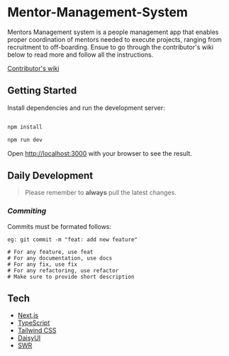 # Mentor-Management-System

Mentors Management system is a people management app that enables proper
coordination of mentors needed to execute projects, ranging from recruitment to off-boarding. Ensue to go through the contributor's wiki below to read more and follow all the instructions.

[Contributor's wiki](https://github.com/ALCOpenSource/Mentor-Management-System-Team-7/wiki)

## Getting Started

Install dependencies and run the development server:

```bash

npm install

npm run dev

```

Open [http://localhost:3000](http://localhost:3000) with your browser to see the result.

## Daily Development

> Please remember to **always** pull the latest changes.

### _Commiting_

Commits must be formated follows:

```console
eg: git commit -m "feat: add new feature"

# For any feature, use feat
# For any documentation, use docs
# For any fix, use fix
# For any refactoring, use refactor
# Make sure to provide short description
```

## Tech

*   [Next.js](https://nextjs.org/)
*   [TypeScript](https://www.typescriptlang.org/)
*   [Tailwind CSS](https://tailwindcss.com/)
*   [DaisyUI](https://daisyui.com/)
*   [SWR](https://swr.vercel.app/)